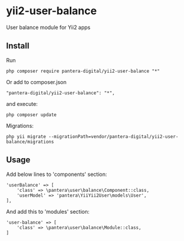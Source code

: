 # yii2-user-balance

User balance module for Yii2 apps

Install
---------------------------------

Run

```
php composer require pantera-digital/yii2-user-balance "*"
```

Or add to composer.json

```
"pantera-digital/yii2-user-balance": "*",
```

and execute:

```
php composer update
```

Migrations:

```
php yii migrate --migrationPath=vendor/pantera-digital/yii2-user-balance/migrations
```

Usage
---------------------------------

Add below lines to 'components' section:

```
'userBalance' => [
    'class' => \pantera\user\balance\Component::class,
    'userModel' => 'pantera\YiiYii2User\models\User',
],
```
 
And add this to 'modules' section:

```
'user-balance' => [
    'class' => \pantera\user\balance\Module::class,
]
```
